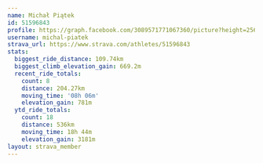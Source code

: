 ```yaml
---
name: Michał Piątek
id: 51596843
profile: https://graph.facebook.com/3089571771067360/picture?height=256&width=256
username: michal-piatek
strava_url: https://www.strava.com/athletes/51596843
stats:
  biggest_ride_distance: 109.74km
  biggest_climb_elevation_gain: 669.2m
  recent_ride_totals:
    count: 8
    distance: 204.27km
    moving_time: '08h 06m'
    elevation_gain: 781m
  ytd_ride_totals:
    count: 18
    distance: 536km
    moving_time: 18h 44m
    elevation_gain: 3181m
layout: strava_member
--- 
```

